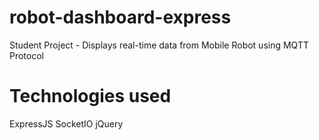 # robot-dashboard-express
Student Project - Displays real-time data from Mobile Robot using MQTT Protocol
# Technologies used
ExpressJS
SocketIO
jQuery
